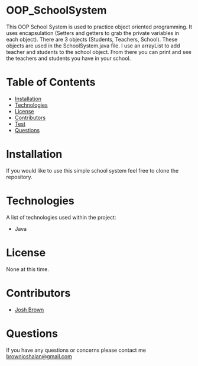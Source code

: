 # OOP_SchoolSystem

This OOP School System is used to practice object oriented programming. It uses encapsulation (Setters and getters to grab the private variables in each object).
There are 3 objects (Students, Teachers, School). These objects are used in the SchoolSystem.java file. I use an arrayList to add teacher and students to the school object. From there you can print and see the teachers and students you have in your school.

# Table of Contents

- [Installation](#installation)
- [Technologies](#technologies)
- [License](#license)
- [Contributors](#contributors)
- [Test](#tests)
- [Questions](#questions)

# Installation

If you would like to use this simple school system feel free to clone the repository.

# Technologies

A list of technologies used within the project:

- Java

# License

None at this time.

# Contributors

- [Josh Brown](https://github.com/Brownies-SE)

# Questions

If you have any questions or concerns please contact me brownjoshalan@gmail.com
